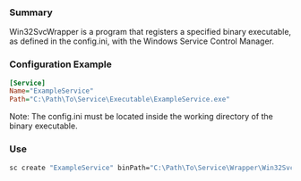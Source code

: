 ### Summary
Win32SvcWrapper is a program that registers a specified binary executable, as defined in the config.ini, with the Windows Service Control Manager.

### Configuration Example
```ini
[Service]
Name="ExampleService"
Path="C:\Path\To\Service\Executable\ExampleService.exe"
```
Note: The config.ini must be located inside the working directory of the binary executable.
### Use
```cmd
sc create "ExampleService" binPath="C:\Path\To\Service\Wrapper\Win32SvcWrapper.exe"
```